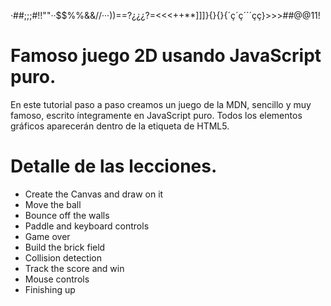 ·##;;;#!!""··$$%%&&//···))==?¿¿¿?=<<<++**]]]}{}{}{´ç´ç´´´çç}>>>##@@11!

# Famoso juego 2D usando JavaScript puro.

En este tutorial paso a paso creamos un juego de la MDN, sencillo y muy famoso, escrito íntegramente en JavaScript puro. Todos los elementos gráficos aparecerán dentro de la etiqueta <canvas> de HTML5.

# Detalle de las lecciones.


*    Create the Canvas and draw on it
*    Move the ball
*    Bounce off the walls
*    Paddle and keyboard controls
*    Game over
*    Build the brick field
*    Collision detection
*    Track the score and win
*    Mouse controls
*    Finishing up
